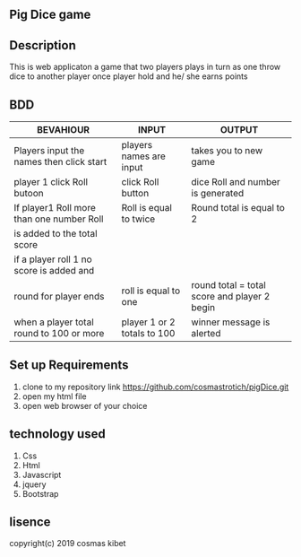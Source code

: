 ## Pig Dice game

## Description
This is web applicaton a game that two players plays in turn as one throw dice to another player once player hold and he/ she earns points

## BDD
|BEVAHIOUR                                 | INPUT                             |OUTPUT                        |
|------------------------------------------|-----------------------------|------------------------------------|
|Players input the names then click start  |players names are input      |takes you to new game               | button                                                                                                    
|player 1 click Roll butoon                | click Roll button           |dice Roll and number is generated   |
|If player1 Roll more than one  number Roll| Roll is equal to twice      | Round total is equal to 2          |
| is added to the total score            
|if a player roll 1 no score is added and  
|round for player ends                     | roll is equal to one        |round total = total score and        player 2 begin
|when a player total round to 100 or more  | player 1 or 2 totals to 100 | winner message is  alerted        |


## Set up Requirements
1. clone to my repository link https://github.com/cosmastrotich/pigDice.git
2. open my html file
3. open web browser of  your choice


## technology used
1. Css   
2. Html
3. Javascript
4. jquery
5. Bootstrap


## lisence
copyright(c)  2019 cosmas kibet
